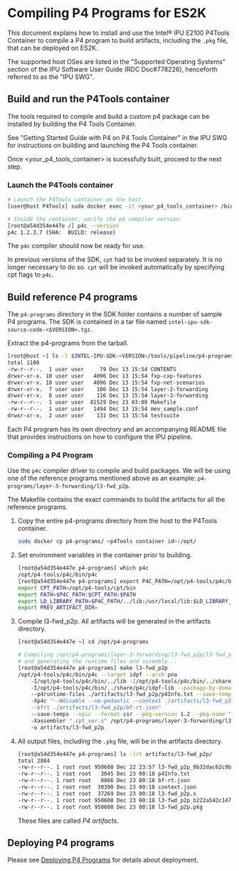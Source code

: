 # Compiling P4 Programs for ES2K

This document explains how to install and use the Intel&reg; IPU E2100 P4Tools
Container to compile a P4 program to build artifacts, including the `.pkg`
file, that can be deployed on ES2K.

The supported host OSes are listed in the "Supported Operating Systems"
section of the IPU Software User Guide (RDC Doc#778226), henceforth referred to
as the "IPU SWG".

## Build and run the P4Tools container

The tools required to compile and build a custom p4 package
can be installed by building the P4 Tools Container.

See "Getting Started Guide with P4 on P4 Tools Container" in the
IPU SWG for instructions on building and launching the P4 Tools container.

Once <your_p4_tools_container> is sucessfully built, proceed to the next step.

### Launch the P4Tools container

```bash
# Launch the P4Tools container on the host.
[user@host P4Tools] sudo docker exec -it <your_p4_tools_container> /bin/bash

# Inside the container, verify the p4 compiler version.
[root@a54d354e447e /] p4c --version
p4c 1.2.3.7 (SHA:  BUILD: release)
```

The `p4c` compiler should now be ready for use.

In previous versions of the SDK, `cpt` had to be invoked separately.
It is no longer necessary to do so.
`cpt` will be invoked automatically by specifying cpt flags to `p4c`.

## Build reference P4 programs

The `p4-programs` directory in the SDK folder contains a number of sample P4
programs. The SDK is contained in a tar file named
`intel-ipu-sdk-source-code-<$VERSION>.tgz`.

Extract the p4-programs from the tarball.

```bash
[root@host ~] ls -l $INTEL-IPU-SDK-<VERSION>/tools/pipeline/p4-programs
total 1100
-rw-r--r--.  1 user user     79 Dec 13 15:54 CONTENTS
drwxr-xr-x. 10 user user   4096 Dec 13 15:54 fxp-cxp-features
drwxr-xr-x. 10 user user   4096 Dec 13 15:54 fxp-net-scenarios
drwxr-xr-x.  7 user user    106 Dec 13 15:54 layer-2-forwarding
drwxr-xr-x.  8 user user    116 Dec 13 15:54 layer-3-forwarding
-rw-r--r--.  1 user user  81529 Dec 23 03:09 Makefile
-rw-r--r--.  1 user user   1494 Dec 13 15:54 mev_sample.conf
drwxr-xr-x.  2 user user    131 Dec 13 15:54 testsuite
```

Each P4 program has its own directory and an accompanying README file that
provides instructions on how to configure the IPU pipeline.

### Compiling a P4 Program

Use the `p4c` compiler driver to compile and build packages.
We will be using one of the reference programs mentioned above as an
example: `p4-programs/layer-3-forwarding/l3-fwd_p2p`.

The Makefile contains the exact commands to build the artifacts
for all the reference programs.

1. Copy the entire p4-programs directory from the host to the P4Tools
   container.

   ```bash
   sudo docker cp p4-programs/ <p4Tools container id>:/opt/
   ```

2. Set environment variables in the container prior to building.

   ```bash
   [root@a54d354e447e p4-programs] which p4c
   /opt/p4-tools/p4c/bin/p4c
   [root@a54d354e447e p4-programs] export P4C_PATH=/opt/p4-tools/p4c/bin
   export CPT_PATH=/opt/p4-tools/cpt/bin
   export PATH=$P4C_PATH:$CPT_PATH:$PATH
   export LD_LIBRARY_PATH=$P4C_PATH/../lib:/usr/local/lib:$LD_LIBRARY_PATH
   export PREV_ARTIFACT_DIR=
   ```

3. Compile l3-fwd_p2p. All artifacts will be generated in the artifacts
   directory.

   ```bash
   [root@a54d354e447e ~] cd /opt/p4-programs

   # Compiling /opt/p4-programs/layer-3-forwarding/l3-fwd_p2p/l3-fwd_p2p.p4
   # and generating the runtime files and assembly...
   [root@a54d354e447e p4-programs] make l3-fwd_p2p
   /opt/p4-tools/p4c/bin/p4c --target idpf --arch pna
       -I/opt/p4-tools/p4c/bin/../lib -I/opt/p4-tools/p4c/bin/../share/p4c/p4include
       -I/opt/p4-tools/p4c/bin/../share/p4c/idpf-lib --package-by-domain
       --p4runtime-files ./artifacts/l3-fwd_p2p/p4Info.txt --save-temps 
       -Xp4c "--Wdisable --no-pedantic --context ./artifacts/l3-fwd_p2p/context.json
       --bfrt ./artifacts/l3-fwd_p2p/bf-rt.json"
       --save-temps --npic --format csr --pkg-version 1.2 --pkg-name "FXP Package"
       -Xassembler ".cpt_ver.s" /opt/p4-programs/layer-3-forwarding/l3-fwd_p2p/l3-fwd_p2p.p4
       -o artifacts/l3-fwd_p2p
    ```

4. All output files, including the `.pkg` file, will be in the artifacts
   directory.

   ```bash
   [root@a54d354e447e p4-programs] ls -lrt artifacts/l3-fwd_p2p/
   total 2884
   -rw-r--r--. 1 root root 950608 Dec 22 23:57 l3-fwd_p2p_0b32dac62c9b4c18b3213e04a6bb8c5b.pkgo
   -rw-r--r--. 1 root root   3045 Dec 23 00:18 p4Info.txt
   -rw-r--r--. 1 root root   8866 Dec 23 00:18 bf-rt.json
   -rw-r--r--. 1 root root  30390 Dec 23 00:18 context.json
   -rw-r--r--. 1 root root  37269 Dec 23 00:18 l3-fwd_p2p.s
   -rw-r--r--. 1 root root 950608 Dec 23 00:18 l3-fwd_p2p_b222a542c1474685bd70a36994d16101.pkgo
   -rw-r--r--. 1 root root 950608 Dec 23 00:18 l3-fwd_p2p.pkg 
   ```

   These files are called _P4 artifacts_.

## Deploying P4 programs

Please see [Deploying P4 Programs](deploying-p4-programs.md)
for details about deployment.
